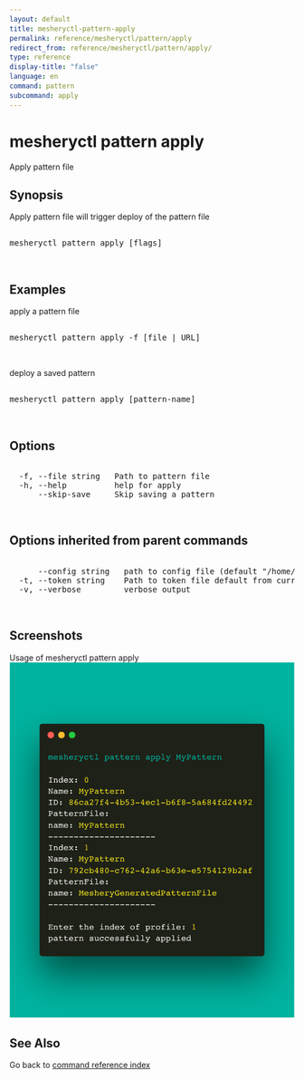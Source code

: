 ```yaml
---
layout: default
title: mesheryctl-pattern-apply
permalink: reference/mesheryctl/pattern/apply
redirect_from: reference/mesheryctl/pattern/apply/
type: reference
display-title: "false"
language: en
command: pattern
subcommand: apply
---
```


# mesheryctl pattern apply

Apply pattern file

## Synopsis

Apply pattern file will trigger deploy of the pattern file

<pre class='codeblock-pre'>
<div class='codeblock'>
mesheryctl pattern apply [flags]

</div>
</pre> 

## Examples

apply a pattern file
<pre class='codeblock-pre'>
<div class='codeblock'>
mesheryctl pattern apply -f [file | URL]

</div>
</pre> 

deploy a saved pattern
<pre class='codeblock-pre'>
<div class='codeblock'>
mesheryctl pattern apply [pattern-name]

</div>
</pre> 

## Options

<pre class='codeblock-pre'>
<div class='codeblock'>
  -f, --file string   Path to pattern file
  -h, --help          help for apply
      --skip-save     Skip saving a pattern

</div>
</pre>

## Options inherited from parent commands

<pre class='codeblock-pre'>
<div class='codeblock'>
      --config string   path to config file (default "/home/runner/.meshery/config.yaml")
  -t, --token string    Path to token file default from current context
  -v, --verbose         verbose output

</div>
</pre>

## Screenshots

Usage of mesheryctl pattern apply
![pattern-apply-usage](../../../../docs/assets/img/mesheryctl/patternApply.png)

## See Also

Go back to [command reference index](/reference/mesheryctl/) 
